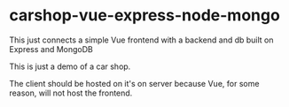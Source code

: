 # carshop-vue-express-node-mongo
This just connects a simple Vue frontend with a backend and db built on Express and MongoDB

This is just a demo of a car shop. 

The client should be hosted on it's on server because Vue, for some reason, will not host the frontend. 

